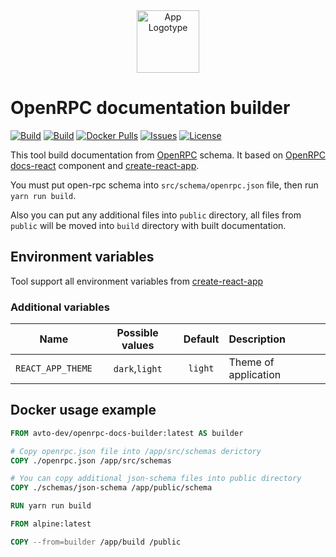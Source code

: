 <div align="center">
  <img src="https://habrastorage.org/webt/bl/zs/iw/blzsiwdibuwuxbrz4sfx2av0pew.png" alt="App Logotype" width="100" />
</div>

# OpenRPC documentation builder

[![Build][badge_automated]][link_hub]
[![Build][badge_build]][link_hub]
[![Docker Pulls][badge_pulls]][link_hub]
[![Issues][badge_issues]][link_issues]
[![License][badge_license]][link_license]

This tool build documentation from [OpenRPC] schema.
It based on [OpenRPC docs-react][openrpc-docs-react] component and [create-react-app].

You must put open-rpc schema into `src/schema/openrpc.json` file, then run `yarn run build`.  

Also you can put any additional files into `public` directory,
all files from `public` will be moved into `build` directory with built documentation.

## Environment variables

Tool support all environment variables from [create-react-app]

### Additional variables

Name | Possible values | Default | Description
:---:|:---:|:---:|:---
`REACT_APP_THEME` | `dark`,`light` | `light` | Theme of application

## Docker usage example

```dockerfile
FROM avto-dev/openrpc-docs-builder:latest AS builder

# Copy openrpc.json file into /app/src/schemas derictory
COPY ./openrpc.json /app/src/schemas

# You can copy additional json-schema files into public directory
COPY ./schemas/json-schema /app/public/schema

RUN yarn run build

FROM alpine:latest

COPY --from=builder /app/build /public
```

[OpenRPC]:https://spec.open-rpc.org/
[openrpc-docs-react]:https://github.com/open-rpc/docs-react
[create-react-app]:https://github.com/facebook/create-react-app
[badge_automated]:https://img.shields.io/docker/automated/avto-dev/open-rpc-docs-builder.svg?style=flat-square&maxAge=30
[badge_pulls]:https://img.shields.io/docker/pulls/avto-dev/open-rpc-docs-builder.svg?style=flat-square&maxAge=30
[badge_issues]:https://img.shields.io/github/issues/avto-dev/open-rpc-docs-builder.svg?style=flat-square&maxAge=30
[badge_build]:https://img.shields.io/docker/build/avto-dev/open-rpc-docs-builder.svg?style=flat-square&maxAge=30
[badge_license]:https://img.shields.io/github/license/avto-dev/open-rpc-docs-builder.svg?style=flat-square&maxAge=30
[link_hub]:https://hub.docker.com/r/avto-dev/open-rpc-docs-builder/
[link_license]:https://github.com/avto-dev/open-rpc-docs-builder/blob/master/LICENSE
[link_issues]:https://github.com/avto-dev/open-rpc-docs-builder/issues

